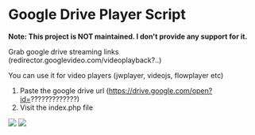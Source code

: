 # Google Drive Player Script

<strong>Note: This project is NOT maintained. I don't provide any support for it.</strong>


Grab google drive streaming links (redirector.googlevideo.com/videoplayback?..)

You can use it for video players (jwplayer, videojs, flowplayer etc)

1. Paste the google drive url (https://drive.google.com/open?id=?????????????)
2. Visit the index.php file

<img src="http://i.imgur.com/ofpW2pF.png" />

<img src="http://i.imgur.com/AbIzM80.png" />
